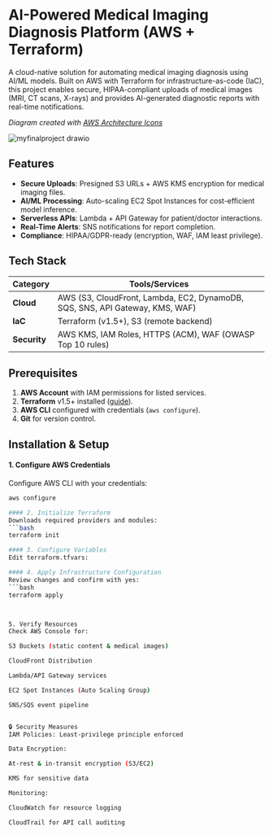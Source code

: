 # AI-Powered Medical Imaging Diagnosis Platform (AWS + Terraform)

A cloud-native solution for automating medical imaging diagnosis using AI/ML models. Built on AWS with Terraform for infrastructure-as-code (IaC), this project enables secure, HIPAA-compliant uploads of medical images (MRI, CT scans, X-rays) and provides AI-generated diagnostic reports with real-time notifications.


*Diagram created with [AWS Architecture Icons](https://aws.amazon.com/architecture/icons/)*

![myfinalproject drawio](https://github.com/user-attachments/assets/9a07e173-de90-448e-a52d-f42658a42f46)



## Features
- **Secure Uploads**: Presigned S3 URLs + AWS KMS encryption for medical imaging files.
- **AI/ML Processing**: Auto-scaling EC2 Spot Instances for cost-efficient model inference.
- **Serverless APIs**: Lambda + API Gateway for patient/doctor interactions.
- **Real-Time Alerts**: SNS notifications for report completion.
- **Compliance**: HIPAA/GDPR-ready (encryption, WAF, IAM least privilege).

## Tech Stack
| Category          | Tools/Services                                                                 |
|-------------------|--------------------------------------------------------------------------------|
| **Cloud**         | AWS (S3, CloudFront, Lambda, EC2, DynamoDB, SQS, SNS, API Gateway, KMS, WAF)  |
| **IaC**           | Terraform (v1.5+), S3 (remote backend)                            |
| **Security**      | AWS KMS, IAM Roles, HTTPS (ACM), WAF (OWASP Top 10 rules)                      |
                          

## Prerequisites
1. **AWS Account** with IAM permissions for listed services.
2. **Terraform** v1.5+ installed ([guide](https://developer.hashicorp.com/terraform/tutorials/aws-get-started/install-cli)).
3. **AWS CLI** configured with credentials (`aws configure`).
4. **Git** for version control.

## Installation & Setup

#### 1. Configure AWS Credentials
Configure AWS CLI with your credentials:
```bash
aws configure

#### 2. Initialize Terraform
Downloads required providers and modules:
```bash
terraform init

#### 3. Configure Variables
Edit terraform.tfvars:

#### 4. Apply Infrastructure Configuration
Review changes and confirm with yes:
```bash
terraform apply



5. Verify Resources
Check AWS Console for:

S3 Buckets (static content & medical images)

CloudFront Distribution

Lambda/API Gateway services

EC2 Spot Instances (Auto Scaling Group)

SNS/SQS event pipeline


🔒 Security Measures
IAM Policies: Least-privilege principle enforced

Data Encryption:

At-rest & in-transit encryption (S3/EC2)

KMS for sensitive data

Monitoring:

CloudWatch for resource logging

CloudTrail for API call auditing

